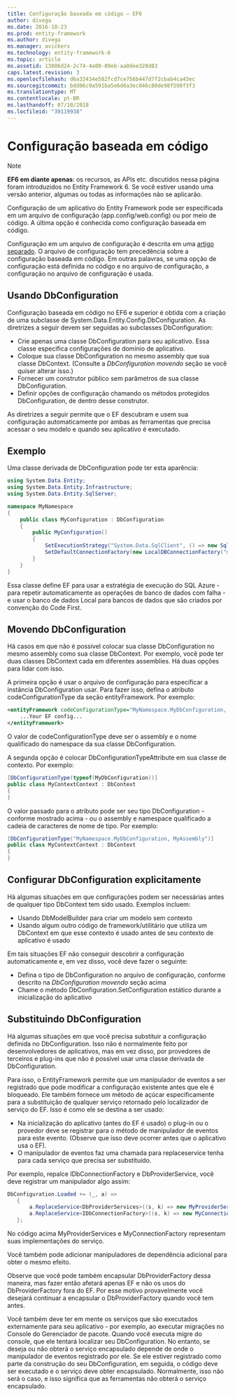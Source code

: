 ```yaml
---
title: Configuração baseada em código – EF6
author: divega
ms.date: 2016-10-23
ms.prod: entity-framework
ms.author: divega
ms.manager: avickers
ms.technology: entity-framework-6
ms.topic: article
ms.assetid: 13886d24-2c74-4a00-89eb-aa0dee328d83
caps.latest.revision: 3
ms.openlocfilehash: d6a33434e582fcd7ce756b447d7f2cbab4ca43ec
ms.sourcegitcommit: bdd06c9a591ba5e6d6a3ec046c80de98f598f3f3
ms.translationtype: MT
ms.contentlocale: pt-BR
ms.lasthandoff: 07/10/2018
ms.locfileid: "39119938"
---
```

# <a name="code-based-configuration"></a>Configuração baseada em código
> [!NOTE]
> **EF6 em diante apenas**: os recursos, as APIs etc. discutidos nessa página foram introduzidos no Entity Framework 6. Se você estiver usando uma versão anterior, algumas ou todas as informações não se aplicarão.  

Configuração de um aplicativo do Entity Framework pode ser especificada em um arquivo de configuração (app.config/web.config) ou por meio de código. A última opção é conhecida como configuração baseada em código.  

Configuração em um arquivo de configuração é descrita em uma [artigo separado](config-file.md). O arquivo de configuração tem precedência sobre a configuração baseada em código. Em outras palavras, se uma opção de configuração está definida no código e no arquivo de configuração, a configuração no arquivo de configuração é usada.  

## <a name="using-dbconfiguration"></a>Usando DbConfiguration  

Configuração baseada em código no EF6 e superior é obtida com a criação de uma subclasse de System.Data.Entity.Config.DbConfiguration. As diretrizes a seguir devem ser seguidas ao subclasses DbConfiguration:  

- Crie apenas uma classe DbConfiguration para seu aplicativo. Essa classe especifica configurações de domínio de aplicativo.  
- Coloque sua classe DbConfiguration no mesmo assembly que sua classe DbContext. (Consulte a *DbConfiguration movendo* seção se você quiser alterar isso.)  
- Fornecer um construtor público sem parâmetros de sua classe DbConfiguration.  
- Definir opções de configuração chamando os métodos protegidos DbConfiguration, de dentro desse construtor.  

As diretrizes a seguir permite que o EF descubram e usem sua configuração automaticamente por ambas as ferramentas que precisa acessar o seu modelo e quando seu aplicativo é executado.  

## <a name="example"></a>Exemplo  

Uma classe derivada de DbConfiguration pode ter esta aparência:  

``` csharp
using System.Data.Entity;
using System.Data.Entity.Infrastructure;
using System.Data.Entity.SqlServer;

namespace MyNamespace
{
    public class MyConfiguration : DbConfiguration
    {
        public MyConfiguration()
        {
            SetExecutionStrategy("System.Data.SqlClient", () => new SqlAzureExecutionStrategy());
            SetDefaultConnectionFactory(new LocalDBConnectionFactory("mssqllocaldb"));
        }
    }
}
```  

Essa classe define EF para usar a estratégia de execução do SQL Azure - para repetir automaticamente as operações de banco de dados com falha - e usar o banco de dados Local para bancos de dados que são criados por convenção do Code First.  

## <a name="moving-dbconfiguration"></a>Movendo DbConfiguration  

Há casos em que não é possível colocar sua classe DbConfiguration no mesmo assembly como sua classe DbContext. Por exemplo, você pode ter duas classes DbContext cada em diferentes assemblies. Há duas opções para lidar com isso.  

A primeira opção é usar o arquivo de configuração para especificar a instância DbConfiguration usar. Para fazer isso, defina o atributo codeConfigurationType da seção entityFramework. Por exemplo:  

``` xml
<entityFramework codeConfigurationType="MyNamespace.MyDbConfiguration, MyAssembly">
    ...Your EF config...
</entityFramework>
```  

O valor de codeConfigurationType deve ser o assembly e o nome qualificado do namespace da sua classe DbConfiguration.  

A segunda opção é colocar DbConfigurationTypeAttribute em sua classe de contexto. Por exemplo:  

``` csharp  
[DbConfigurationType(typeof(MyDbConfiguration))]
public class MyContextContext : DbContext
{
}
```  

O valor passado para o atributo pode ser seu tipo DbConfiguration - conforme mostrado acima - ou o assembly e namespace qualificado a cadeia de caracteres de nome de tipo. Por exemplo:  

``` csharp
[DbConfigurationType("MyNamespace.MyDbConfiguration, MyAssembly")]
public class MyContextContext : DbContext
{
}
```  

## <a name="setting-dbconfiguration-explicitly"></a>Configurar DbConfiguration explicitamente  

Há algumas situações em que configurações podem ser necessárias antes de qualquer tipo DbContext tem sido usado. Exemplos incluem:  

- Usando DbModelBuilder para criar um modelo sem contexto  
- Usando algum outro código de framework/utilitário que utiliza um DbContext em que esse contexto é usado antes de seu contexto de aplicativo é usado  

Em tais situações EF não conseguir descobrir a configuração automaticamente e, em vez disso, você deve fazer o seguinte:  

- Defina o tipo de DbConfiguration no arquivo de configuração, conforme descrito na *DbConfiguration movendo* seção acima
- Chame o método DbConfiguration.SetConfiguration estático durante a inicialização do aplicativo  

## <a name="overriding-dbconfiguration"></a>Substituindo DbConfiguration  

Há algumas situações em que você precisa substituir a configuração definida no DbConfiguration. Isso não é normalmente feito por desenvolvedores de aplicativos, mas em vez disso, por provedores de terceiros e plug-ins que não é possível usar uma classe derivada de DbConfiguration.  

Para isso, o EntityFramework permite que um manipulador de eventos a ser registrado que pode modificar a configuração existente antes que ele é bloqueado.  Ele também fornece um método de açúcar especificamente para a substituição de qualquer serviço retornado pelo localizador de serviço do EF. Isso é como ele se destina a ser usado:  

- Na inicialização do aplicativo (antes do EF é usado) o plug-in ou o provedor deve se registrar para o método de manipulador de eventos para este evento. (Observe que isso deve ocorrer antes que o aplicativo usa o EF).  
- O manipulador de eventos faz uma chamada para replaceservice tenha para cada serviço que precisa ser substituído.  

Por exemplo, repalce IDbConnectionFactory e DbProviderService, você deve registrar um manipulador algo assim:  

``` csharp
DbConfiguration.Loaded += (_, a) =>
   {
       a.ReplaceService<DbProviderServices>((s, k) => new MyProviderServices(s));
       a.ReplaceService<IDbConnectionFactory>((s, k) => new MyConnectionFactory(s));
   };
```  

No código acima MyProviderServices e MyConnectionFactory representam suas implementações do serviço.  

Você também pode adicionar manipuladores de dependência adicional para obter o mesmo efeito.  

Observe que você pode também encapsular DbProviderFactory dessa maneira, mas fazer então afetará apenas EF e não os usos do DbProviderFactory fora do EF. Por esse motivo provavelmente você desejará continuar a encapsular o DbProviderFactory quando você tem antes.  

Você também deve ter em mente os serviços que são executados externamente para seu aplicativo - por exemplo, ao executar migrações no Console do Gerenciador de pacote. Quando você executa migre do console, que ele tentará localizar seu DbConfiguration. No entanto, se deseja ou não obterá o serviço encapsulado depende de onde o manipulador de eventos registrado por ele. Se ele estiver registrado como parte da construção do seu DbConfiguration, em seguida, o código deve ser executado e o serviço deve obter encapsulado. Normalmente, isso não será o caso, e isso significa que as ferramentas não obterá o serviço encapsulado.  
